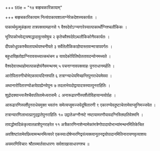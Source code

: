 +++
title = "१४ बव्ह्रचकारिकायाम्‌"

+++
बव्ह्रचकारिकायाम नित्यंपाकायशालाग्नेरेकदेशस्यकार्यतः ।

पाकार्थमुल्मुकंह्रत्वा तत्रपक्त्वामहानसे १ वैश्वदेवोऽग्न्यगारेस्यात्पाकार्थोग्निश्चलौकिकः ।

भूरिपाकोभवेद्यत्रश्राद्धादावुत्सवेषुच २ कृतेचवैश्वदेवेऽथलौकिकोनैवकार्यतः ।

दीपकोधूपकश्चैवतापार्थयश्चनीयते ३ सर्वेतेलौकिकाज्ञेयास्तावन्मात्रापवर्गतः ।

बहुधाविह्रतोह्यग्निरावसथ्यात्कथंचन ४ यावदेकोपितिष्ठेततावदन्योनमथ्यते ।

वैश्वदेवात्तथाहोमात्पाकज्ञेयंनैवमन्थनम् ५ पचनाग्नावपक्त्वाहः पुनराधानमर्हति ।

आरोपितारणीचोभेएकावायदिनश्यति ६ तत्राग्न्याधेयमिच्छन्तिपुनराधेयमेववा ।

अथानारोपितारण्योःक्षयेग्राह्येनवेपुनः ७ तदलाभेयदोद्वायादत्रस्यात्पुनराहितिः ।

शूद्रोदक्यान्त्यजैश्चैवपतितामेध्यरासभैः ८ अनारूढारणीस्पर्शेतोविहायान्ययोर्ग्रहः ।

आरूढारणिस्पर्शेपुनराधेयमुक्त भवतंनः समेत्यप्सुमज्जयेदूषितारणी ९ एकारण्येवदुष्टाचेत्तामेवाप्सुनिमज्जयेत ।

तत्रान्यारणिलाभात्प्रागुद्द्वातेपुनराहितिः १० उद्वातेअग्नौनष्टे नष्टायामरणौयावदग्निस्तिष्ठतिवेश्मनि ।

तावद्धोमादिकंकृत्वातन्नाशेपुनराहरेत ११ अत्रैकारणिनाशेन्यामेकांमत्रेणोपादायोभाभ्यांमन्थनमितिकेचित

अवशिष्टांतामेवछित्वामन्थनमित्यपरे एकस्याःदोषेप्यरणिद्वयंत्यक्त्वानूतनद्वयोपादानमितिनारायणवृत्याशयः

अयमरणिविचारः श्रौतस्मार्तसाधारणः सर्वशाखासाधारणश्च ॥
